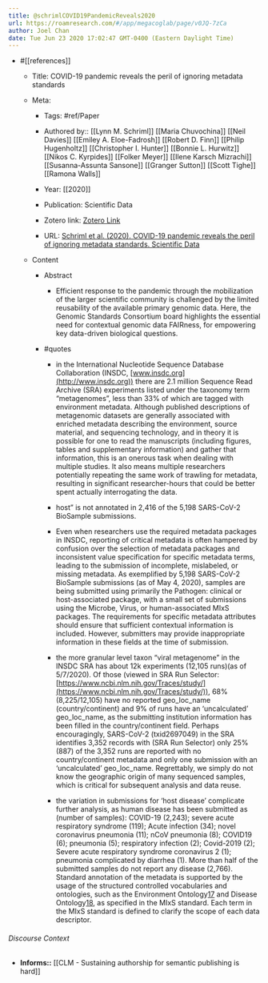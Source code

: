 ```yaml
---
title: @schrimlCOVID19PandemicReveals2020
url: https://roamresearch.com/#/app/megacoglab/page/v0JQ-7zCa
author: Joel Chan
date: Tue Jun 23 2020 17:02:47 GMT-0400 (Eastern Daylight Time)
---
```


- #[[references]]

    - Title: COVID-19 pandemic reveals the peril of ignoring metadata standards

    - Meta:

        - Tags: #ref/Paper

        - Authored by:: [[Lynn M. Schriml]] [[Maria Chuvochina]] [[Neil Davies]] [[Emiley A. Eloe-Fadrosh]] [[Robert D. Finn]] [[Philip Hugenholtz]] [[Christopher I. Hunter]] [[Bonnie L. Hurwitz]] [[Nikos C. Kyrpides]] [[Folker Meyer]] [[Ilene Karsch Mizrachi]] [[Susanna-Assunta Sansone]] [[Granger Sutton]] [[Scott Tighe]] [[Ramona Walls]]

        - Year: [[2020]]

        - Publication: Scientific Data

        - Zotero link: [Zotero Link](zotero://select/items/1_EDJNCZPG)

        - URL: [Schriml et al. (2020). COVID-19 pandemic reveals the peril of ignoring metadata standards. Scientific Data](https://www.nature.com/articles/s41597-020-0524-5)

    - Content

        - Abstract

            - Efficient response to the pandemic through the mobilization of the larger scientific community is challenged by the limited reusability of the available primary genomic data. Here, the Genomic Standards Consortium board highlights the essential need for contextual genomic data FAIRness, for empowering key data-driven biological questions.

        - #quotes

            - in the International Nucleotide Sequence Database Collaboration (INSDC, [www.insdc.org](http://www.insdc.org)) there are 2.1 million Sequence Read Archive (SRA) experiments listed under the taxonomy term “metagenomes”, less than 33% of which are tagged with environment metadata. Although published descriptions of metagenomic datasets are generally associated with enriched metadata describing the environment, source material, and sequencing technology, and in theory it is possible for one to read the manuscripts (including figures, tables and supplementary information) and gather that information, this is an onerous task when dealing with multiple studies. It also means multiple researchers potentially repeating the same work of trawling for metadata, resulting in significant researcher-hours that could be better spent actually interrogating the data.

            - host” is not annotated in 2,416 of the 5,198 SARS-CoV-2 BioSample submissions.

            - Even when researchers use the required metadata packages in INSDC, reporting of critical metadata is often hampered by confusion over the selection of metadata packages and inconsistent value specification for specific metadata terms, leading to the submission of incomplete, mislabeled, or missing metadata. As exemplified by 5,198 SARS-CoV-2 BioSample submissions (as of May 4, 2020), samples are being submitted using primarily the Pathogen: clinical or host-associated package, with a small set of submissions using the Microbe, Virus, or human-associated MIxS packages. The requirements for specific metadata attributes should ensure that sufficient contextual information is included. However, submitters may provide inappropriate information in these fields at the time of submission.

            - the more granular level taxon “viral metagenome” in the INSDC SRA has about 12k experiments (12,105 runs)(as of 5/7/2020). Of those (viewed in SRA Run Selector: [https://www.ncbi.nlm.nih.gov/Traces/study/](https://www.ncbi.nlm.nih.gov/Traces/study/)), 68% (8,225/12,105) have no reported geo\_loc\_name (country/continent) and 9% of runs have an ‘uncalculated’ geo\_loc\_name, as the submitting institution information has been filled in the country/continent field. Perhaps encouragingly, SARS-CoV-2 (txid2697049) in the SRA identifies 3,352 records with (SRA Run Selector) only 25% (887) of the 3,352 runs are reported with no country/continent metadata and only one submission with an ‘uncalculated’ geo\_loc\_name. Regrettably, we simply do not know the geographic origin of many sequenced samples, which is critical for subsequent analysis and data reuse.

            - the variation in submissions for ‘host disease’ complicate further analysis, as human disease has been submitted as (number of samples): COVID-19 (2,243); severe acute respiratory syndrome (119); Acute infection (34); novel coronavirus pneumonia (11); nCoV pneumonia (8); COVID19 (6); pneumonia (5); respiratory infection (2); Covid-2019 (2); Severe acute respiratory syndrome coronavirus 2 (1); pneumonia complicated by diarrhea (1). More than half of the submitted samples do not report any disease (2,766). Standard annotation of the metadata is supported by the usage of the structured controlled vocabularies and ontologies, such as the Environment Ontology[17](/articles/s41597-020-0524-5#ref-CR17 "Buttigieg, P. L. et al. The environment ontology in 2016: bridging domains with increased scope, semantic density, and interoperation. J. Biomed. Semantics 7, 57 (2016).") and Disease Ontology[18](/articles/s41597-020-0524-5#ref-CR18 "Schriml, L. M. et al. Human Disease Ontology 2018 update: classification, content and workflow expansion. Nucleic Acids Res. 47, D955–D962 (2018)."), as specified in the MIxS standard. Each term in the MIxS standard is defined to clarify the scope of each data descriptor.

###### Discourse Context

- **Informs::** [[CLM - Sustaining authorship for semantic publishing is hard]]
